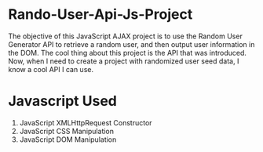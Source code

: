 # Rando-User-Api-Js-Project
The objective of this JavaScript AJAX project is to use the Random User Generator API to retrieve a random user, and then output user information in the DOM. The cool thing about this project is the API that was introduced. Now, when I need to create a project with randomized user seed data, I know a cool API I can use. 

# Javascript Used
1. JavaScript XMLHttpRequest Constructor
2. JavaScript CSS Manipulation
3. JavaScript DOM Manipulation
